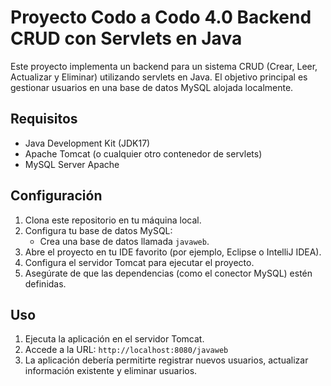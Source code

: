 # Proyecto Codo a Codo 4.0 Backend CRUD con Servlets en Java 

Este proyecto implementa un backend para un sistema CRUD (Crear, Leer, Actualizar y Eliminar) utilizando servlets en Java. 
El objetivo principal es gestionar usuarios en una base de datos MySQL alojada localmente.

## Requisitos

- Java Development Kit (JDK17)
- Apache Tomcat (o cualquier otro contenedor de servlets)
- MySQL Server Apache

## Configuración

1. Clona este repositorio en tu máquina local.
2. Configura tu base de datos MySQL:
   - Crea una base de datos llamada `javaweb`.
3. Abre el proyecto en tu IDE favorito (por ejemplo, Eclipse o IntelliJ IDEA).
4. Configura el servidor Tomcat para ejecutar el proyecto.
5. Asegúrate de que las dependencias (como el conector MySQL) estén definidas.

## Uso

1. Ejecuta la aplicación en el servidor Tomcat.
2. Accede a la URL: `http://localhost:8080/javaweb`
3. La aplicación debería permitirte registrar nuevos usuarios, actualizar información existente y eliminar usuarios.


